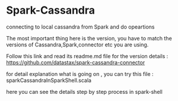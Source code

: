 # Spark-Cassandra
connecting to local cassandra from Spark and do opeartions

The most important thing here is the version, you have to match the versions of Cassandra,Spark,connector etc you are using.

Follow this link and read its readme.md file for the version details : 
https://github.com/datastax/spark-cassandra-connector

for detail explanation what is going on , you can try this file : sparkCassandraInSparkShell.scala

here you can see the details step by step process in spark-shell
